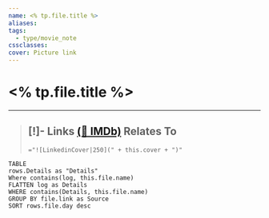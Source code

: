 ```yaml
---
name: <% tp.file.title %>
aliases: 
tags:
  - type/movie_note
cssclasses: 
cover: Picture link
---
```

# <% tp.file.title %>
---
>[!]-
>**Links**
> [(🔗 IMDb)]()
>**Relates To**
> - 
> 
> `="![LinkedinCover|250](" + this.cover + ")"`


```dataview
TABLE
rows.Details as "Details"
Where contains(log, this.file.name)
FLATTEN log as Details
WHERE contains(Details, this.file.name)
GROUP BY file.link as Source
SORT rows.file.day desc
```
